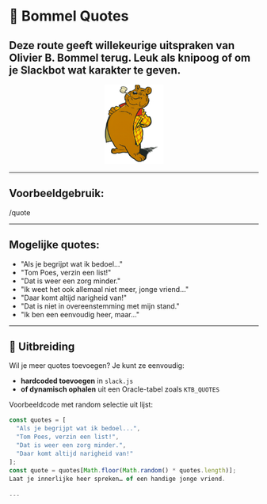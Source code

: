 # 📜 Bommel Quotes

Deze route geeft willekeurige uitspraken van Olivier B. Bommel terug. Leuk als knipoog of om je Slackbot wat karakter te geven.
---

<p align="center">
<img src="/docs/bommel.png" alt="BTOP" width="120" height="160"/>  
</p>

---

## Voorbeeldgebruik:
/quote

---

## Mogelijke quotes:

- "Als je begrijpt wat ik bedoel..."
- "Tom Poes, verzin een list!"
- "Dat is weer een zorg minder."
- "Ik weet het ook allemaal niet meer, jonge vriend..."
- "Daar komt altijd narigheid van!"
- "Dat is niet in overeenstemming met mijn stand."
- "Ik ben een eenvoudig heer, maar..."

---

## 🔧 Uitbreiding

Wil je meer quotes toevoegen?
Je kunt ze eenvoudig:

- **hardcoded toevoegen** in `slack.js`
- **of dynamisch ophalen** uit een Oracle-tabel zoals `KTB_QUOTES`

Voorbeeldcode met random selectie uit lijst:
```js
const quotes = [
  "Als je begrijpt wat ik bedoel...",
  "Tom Poes, verzin een list!",
  "Dat is weer een zorg minder.",
  "Daar komt altijd narigheid van!"
];
const quote = quotes[Math.floor(Math.random() * quotes.length)];
Laat je innerlijke heer spreken… of een handige jonge vriend.

---
